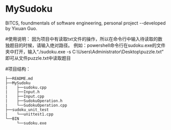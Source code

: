 # MySudoku
BITCS, foundmentals of software engineering, personal project 
--developed by Yixuan Guo.

#使用说明：
因为项目中有读取txt文件的操作，所以在命令行中输入待读取的数独题目的时候，请输入绝对路径。
例如：powershell命令行在sudoku.exe的文件夹中打开，输入“./sudoku.exe -s C:\\Users\\Administrator\\Desktop\\puzzle.txt”
即可从文件puzzle.txt中读取题目

#项目结构：

    ├──README.md
    ├──MySudoku
    |    ├──sudoku.cpp
    |    ├──Input.h
    |    ├──Input.cpp
    |    ├──SudokuOperation.h
    |    └──SudokuOperation.cpp
    ├──sudoku_unit_test
    |    └──unittest1.cpp
    └──BIN
         └──sudoku.exe
